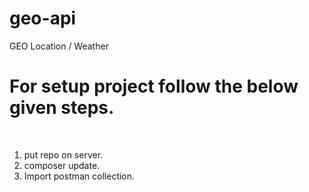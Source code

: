 # geo-api
GEO Location /  Weather 
<h1>For setup project follow the below given steps.</h1>
<br/>
<ol>
<li>put repo on server.</li>
<li>composer update.</li>
<li>Import postman collection.</li>
</ol>
